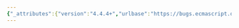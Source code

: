 ```yaml
---
{"_attributes":{"version":"4.4.4+","urlbase":"https://bugs.ecmascript.org/","maintainer":"dherman@mozilla.com"},"bug":{"bug_id":844,"creation_ts":"2012-10-27 22:01:00 -0700","short_desc":"15.1.2.1: \"Let fooEnv to ...\"","delta_ts":"2012-11-23 09:45:42 -0800","product":"Draft for 6th Edition","component":"editorial issue","version":"Rev 11: October 26, 2012 Draft","rep_platform":"All","op_sys":"All","bug_status":"RESOLVED","resolution":"FIXED","priority":"Normal","bug_severity":"minor","everconfirmed":true,"reporter":{"uid":"jmdyck","name":"Michael Dyck"},"assigned_to":{"uid":"allen","name":"Allen Wirfs-Brock"},"long_desc":[{"commentid":2238,"comment_count":0,"who":{"uid":"jmdyck","name":"Michael Dyck"},"bug_when":"2012-10-27 22:01:22 -0700","thetext":"In 15.1.2.1 \"eval(x)\",\nsteps 12.a, 12.b, 13.a, 13.b are of the form:\n    Let fooEnv to ....\n\nChange \"to\" to \"be\"."},{"commentid":2239,"comment_count":1,"who":{"uid":"jmdyck","name":"Michael Dyck"},"bug_when":"2012-10-27 22:04:49 -0700","thetext":"Also, steps 14.b and 14.c are of the form:\n    Set fooEnv to ...\nwhich is okay, but for consistency, you might like to change it to:\n    Let fooEnv be ...\n\n(Is there any intended difference between Let and Set?)"},{"commentid":2281,"comment_count":2,"who":{"uid":"allen","name":"Allen Wirfs-Brock"},"bug_when":"2012-10-29 16:01:03 -0700","thetext":"corrected in rev 12 editor's draft"},{"commentid":2652,"comment_count":3,"who":{"uid":"allen","name":"Allen Wirfs-Brock"},"bug_when":"2012-11-23 09:45:42 -0800","thetext":"corrected in rev 12, Nov. 22, 2012 draft"}]}}
---
```

